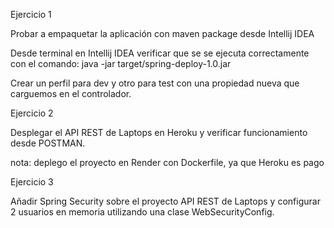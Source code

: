 Ejercicio 1

Probar a empaquetar la aplicación con maven package desde Intellij IDEA

Desde terminal en Intellij IDEA verificar que se se ejecuta correctamente con el comando:
java -jar target/spring-deploy-1.0.jar

Crear un perfil para dev y otro para test con una propiedad nueva que carguemos en el controlador.

Ejercicio 2

Desplegar el API REST de Laptops en Heroku y verificar funcionamiento desde POSTMAN.

nota: deplego el proyecto en Render con Dockerfile, ya que Heroku es pago

Ejercicio 3

Añadir Spring Security sobre el proyecto API REST de Laptops y configurar 2 usuarios en memoria utilizando una clase WebSecurityConfig.